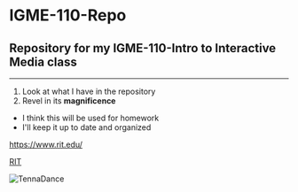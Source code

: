 # IGME-110-Repo
## Repository for my IGME-110-Intro to Interactive Media class
---
1. Look at what I have in the repository
2. Revel in its **magnificence**

- I think this will be used for homework
- I'll keep it up to date and organized

https://www.rit.edu/

[RIT](https://www.rit.edu/) 

![TennaDance](https://static.wikia.nocookie.net/deltarune/images/0/04/Cabbage_Dance.gif/revision/latest?cb=20250610212208) 

